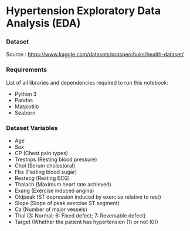 # Hypertension Exploratory Data Analysis (EDA)

### Dataset
Source : https://www.kaggle.com/datasets/prosperchuks/health-dataset/

### Requirements
List of all libraries and dependencies required to run this notebook:
- Python 3
- Pandas
- Matplotlib
- Seaborn

### Dataset Variables
- Age
- Sex
- CP (Chest pain types)
- Trestnps (Resting blood pressure)
- Chol (Serum cholestoral)
- Fbs (Fasting blood sugar)
- Restecg (Resting ECG)
- Thalach (Maximum heart rate achieved)
- Exang (Exercise induced angina)
- Oldpeak (ST depression induced by exercise relative to rest)
- Slope (Slope of peak exercise ST segment)
- Ca (Number of major vessels)
- Thal (3: Normal; 6: Fixed defect; 7: Reversable defect)
- Target (Whether the patient has hypertension (1) or not (0))